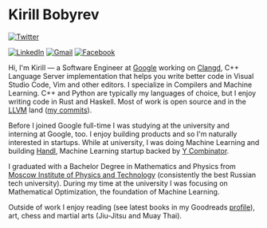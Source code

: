 # Kirill Bobyrev

[![Twitter](https://img.shields.io/twitter/follow/kirillbobyrev?style=social)](https://twitter.com/kirillbobyrev)

[![LinkedIn](https://img.shields.io/badge/LinkedIn-kirillbobyrev-blue)](https://www.linkedin.com/in/kirillbobyrev)
[![Gmail](https://img.shields.io/badge/-kbobyrev.opensource@gmail.com-d14836?style=flat&logo=Gmail&logoColor=white&link=mailto:kbobyrev.opensource@gmail.com)](mailto:kbobyrev.opensource@gmail.com)
[![Facebook](https://img.shields.io/badge/-cybobyrev-1877f2?style=flat&logo=facebook&logoColor=white&link=https://www.facebook.com/cybobyrev)](https://www.facebook.com/cybobyrev)

Hi, I'm Kirill — a Software Engineer at [Google](https://about.google/) working
on [Clangd](https://clangd.llvm.org), C++ Language Server implementation that
helps you write better code in Visual Studio Code, Vim and other editors.  I
specialize in Compilers and Machine Learning. C++ and Python are typically my
languages of choice, but I enjoy writing code in Rust and Haskell.  Most of
work is open source and in the [LLVM](https://llvm.org/) land ([my
commits](https://github.com/llvm/llvm-project/commits?author=kirillbobyrev)).

Before I joined Google full-time I was studying at the university and interning
at Google, too. I enjoy building products and so I'm naturally interested in
startups. While at university, I was doing Machine Learning and building
[Handl](https://www.ycombinator.com/companies/13504), Machine Learning startup
backed by [Y Combinator](https://www.ycombinator.com/).

I graduated with a Bachelor Degree in Mathematics and Physics from [Moscow
Institute of Physics and
Technology](https://mipt.ru/english/about/about-mipt/) (consistently the best
Russian tech university). During my time at the university I was focusing on
Mathematical Optimization, the foundation of Machine Learning.

Outside of work I enjoy reading (see latest books in my Goodreads
[profile](https://www.goodreads.com/kirillbobyrev)), art, chess and martial
arts (Jiu-Jitsu and Muay Thai).
